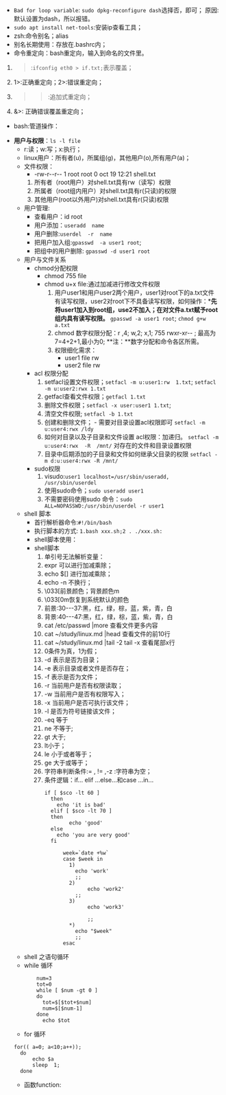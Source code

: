 - `Bad for loop variable`: `sudo dpkg-reconfigure dash`选择否，即可；
原因:默认设置为dash，所以报错。
- `sudo apt install net-tools`:安装ip查看工具；
- zsh:命令别名；alias
- 别名长期使用：存放在.bashrc内；
- 命令重定向：bash重定向，输入到命名的文件里。
 1. >:`ifconfig eth0 > if.txt;`表示覆盖；
 2. 1>:正确重定向；2>:错误重定向；
 3. >>:追加式重定向；
 4. &>: 正确错误覆盖重定向；
- bash:管道操作：
+ **用户与权限**：`ls -l file`
  - r:读；w:写；x:执行；
  - linux用户：所有者(u)，所属组(g)，其他用户(o),所有用户(a)；
  -  文件权限：
      -  -rw-r--r-- 1 root root  0 oct 19 12:21 shell.txt
        1. 所有者（root用户）对shell.txt具有rw（读写）权限
        2.  所属者（root组内用户）对shell.txt具有r(只读)的权限
        3. 其他用户(root以外用户)对shell.txt具有r(只读)权限
  - 用户管理:
    - 查看用户：id root
    - 用户添加：`useradd  name`
    - 用户删除:`userdel  -r  name`
    - 把用户加入组:`gpasswd  -a user1 root`;
    - 把组中的用户删除: `gpasswd -d user1 root`
  - 用户与文件关系
    - chmod分配权限
      - chmod 755 file
      - chmod u+x file:通过加减进行修改文件权限
        1. 用户user1和用户user2两个用户，user1对root下的a.txt文件有读写权限，user2对root下不具备读写权限，如何操作：***先将user1加入到root组，use2不加入；在对文件a.txt赋予root组内具有读写权限。**
        `gpasswd -a user1 root`; `chmod g+w a.txt`
        2. chmod 数字权限分配：r ,4; w,2; x,1;  755 rwxr-xr-- ; 最高为7=4+2+1,最小为0;
        **注：**数字分配和命令各区所需。
        3. 权限细化需求：
              -  user1 file rw
              - user2 file rw
    - acl 权限分配
       1. setfacl设置文件权限；`setfacl -m u:user1:rw  1.txt`; `setfacl -m u:user2:rwx 1.txt`
       2. getfacl查看文件权限；`getfacl 1.txt`
       3. 删除文件权限；`setfacl -x user:user1 1.txt`;
       4. 清空文件权限; `setfacl -b 1.txt`
       5.  创建和删除文件；
          -   需要对目录设置acl权限即可
          `setfacl -m u:user4:rwx /ldy`
        6. 如何对目录以及子目录和文件设置 acl权限：加递归。
             `setfacl -m u:user4:rwx  -R  /mnt/` 对存在的文件和目录设置权限
        7. 目录中后期添加的子目录和文件如何继承父目录的权限
              `setfacl -m d:u:user4:rwx -R /mnt/`
    -  sudo权限
        1. visudo:`user1 localhost=/usr/sbin/useradd, /usr/sbin/userdel `
        2. 使用sudo命令；`sudo useradd user1`
        3. 不需要密码使用sudo 命令：`sudo  ALL=NOPASSWD:/usr/sbin/userdel -r user1`
  + shell 脚本
    - 首行解析器命令:`#!/bin/bash`
    -  执行脚本的方式: `1.bash xxx.sh;2 . ./xxx.sh:`
    -  shell脚本使用：
    - shell脚本
      1. 单引号无法解析变量：
      2. expr 可以进行加减乘除；
      3. echo $[] 进行加减乘除；
      4. echo -n 不换行；
      5.  \033[前景颜色；背景颜色m
      6. \033[0m恢复到系统默认的颜色
      7. 前景:30---37:黑，红，绿，棕，蓝，紫，青，白
      8. 背景:40---47:黑，红，绿，棕，蓝，紫，青，白
      9.   cat /etc/passwd |more 查看文件更多内容
      10.  cat ~/study/linux.md |head 查看文件的前10行
      11.  cat ~/study/linux.md |tail -2  tail -x 查看尾部x行
      12.  0条件为真，1为假；
      13.  -d 表示是否为目录；
      14. -e 表示目录或者文件是否存在；
      15. -f 表示是否为文件；
      16. -r 当前用户是否有权限读取；
      17. -w 当前用户是否有权限写入；
      18. -x 当前用户是否可执行该文件；
      19. -l 是否为符号链接该文件；
      20.  -eq  等于
      21. ne 不等于;
      22. gt 大于;
      23. lt小于；
      24. le 小于或者等于；
      25. ge 大于或等于；
      26.  字符串判断条件:= , != ,-z :字符串为空；
      27. 条件逻辑：if... elif ...else...和case ...in...
          ```
          if [ $sco -lt 60 ]
            then 
              echo 'it is bad'
            elif [ $sco -lt 70 ]
            then
                  echo 'good'
            else 
              echo 'you are very good'	
            fi
          ```
          ```
                week=`date +%w`
                case $week in
                  1)
                    echo 'work'
                    ;;
                  2)
                        echo 'work2'	
                    ;;
                  3) 
                        echo 'work3'

                        ;;
                  *) 
                    echo "$week"
                    ;;
                esac	       
          ```
  -  shell 之语句循环
    -  while 循环
        ```
            num=3
            tot=0
            while [ $num -gt 0 ]
            do 
              tot=$[$tot+$num]
              num=$[$num-1]	
            done
              echo $tot
        ```
    - for 循环 
    ```
    for(( a=0; a<10;a++));
      do
          echo $a
          sleep  1;
      done
    ```
  -  函数function:
  ```
  ```